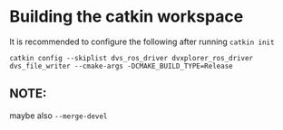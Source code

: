 

# Building the catkin workspace
It is recommended to configure the following after running `catkin init`
```
catkin config --skiplist dvs_ros_driver dvxplorer_ros_driver dvs_file_writer --cmake-args -DCMAKE_BUILD_TYPE=Release
```

## NOTE: 
maybe also `--merge-devel`